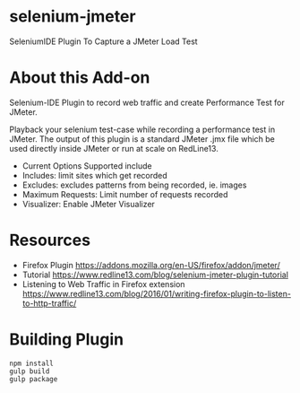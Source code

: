 # selenium-jmeter
SeleniumIDE Plugin To Capture a JMeter Load Test

# About this Add-on

Selenium-IDE Plugin to record web traffic and create Performance Test for JMeter.

Playback your selenium test-case while recording a performance test in JMeter. The output of this plugin is a standard JMeter .jmx file which be used directly inside JMeter or run at scale on RedLine13.

* Current Options Supported include
* Includes: limit sites which get recorded
* Excludes: excludes patterns from being recorded, ie. images
* Maximum Requests: Limit number of requests recorded
* Visualizer: Enable JMeter Visualizer

# Resources 
* Firefox Plugin https://addons.mozilla.org/en-US/firefox/addon/jmeter/
* Tutorial https://www.redline13.com/blog/selenium-jmeter-plugin-tutorial
* Listening to Web Traffic in Firefox extension  https://www.redline13.com/blog/2016/01/writing-firefox-plugin-to-listen-to-http-traffic/

# Building Plugin
```
npm install
gulp build
gulp package
```
